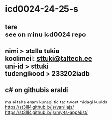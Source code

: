 # icd0024-24-25-s

tere <br>
see on minu icd0024 repo
-------
nimi > stella tukia <br>
koolimeil: sttuki@taltech.ee <br>
uni-id > sttuki <br>
tudengikood > 233202iadb
--------
c# on githubis eraldi
--------
ma ei taha enam kunagi tic tac twost midagi kuulda <br> 
https://st3lll4.github.io/js/vanillajs/ <br>
https://st3lll4.github.io/js/my-ts-app/dist/